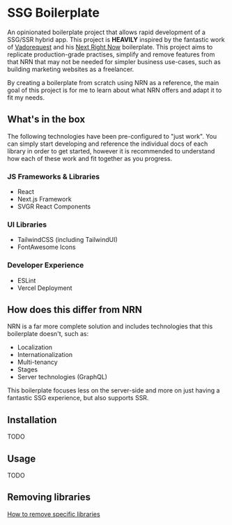 # SSG Boilerplate
An opinionated boilerplate project that allows rapid development of a SSG/SSR hybrid app. This project is **HEAVILY** inspired by the fantastic work of [Vadorequest](https://github.com/Vadorequest) and his [Next Right Now](https://github.com/UnlyEd/next-right-now) boilerplate. This project aims to replicate production-grade practises, simplify and remove features from that NRN that may not be needed for simpler business use-cases, such as building marketing websites as a freelancer.

By creating a boilerplate from scratch using NRN as a reference, the main goal of this project is for me to learn about what NRN offers and adapt it to fit my needs.

## What's in the box
The following technologies have been pre-configured to "just work". You can simply start developing and reference the individual docs of each library in order to get started, however it is recommended to understand how each of these work and fit together as you progress.

### JS Frameworks & Libraries
- React
- Next.js Framework
- SVGR React Components

### UI Libraries
- TailwindCSS (including TailwindUI)
- FontAwesome Icons

### Developer Experience
- ESLint
- Vercel Deployment

## How does this differ from NRN
NRN is a far more complete solution and includes technologies that this boilerplate doesn't, such as:
- Localization
- Internationalization
- Multi-tenancy
- Stages
- Server technologies (GraphQL)

This boilerplate focuses less on the server-side and more on just having a fantastic SSG experience, but also supports SSR.

## Installation
TODO

## Usage
TODO

## Removing libraries
[How to remove specific libraries](./docs/remove.md)

